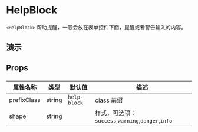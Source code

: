 # HelpBlock [<i class="icon icon-edit2" ></i>](https://github.com/rsuite/rsuite.github.io/blob/master/src/components/helpBlock/index.md)

`<HelpBlock>` 帮助提醒，一般会放在表单控件下面，提醒或者警告输入的内容。


## 演示

<!--{demo}-->


## Props

### <HelpBlock>

| 属性名称        | 类型     | 默认值          | 描述                                         |
|-------------|--------|--------------|--------------------------------------------|
| prefixClass | string | `help-block` | class 前缀                                   |
| shape       | string |              | 样式，可选项：`success`,`warning`,`danger`,`info` |
